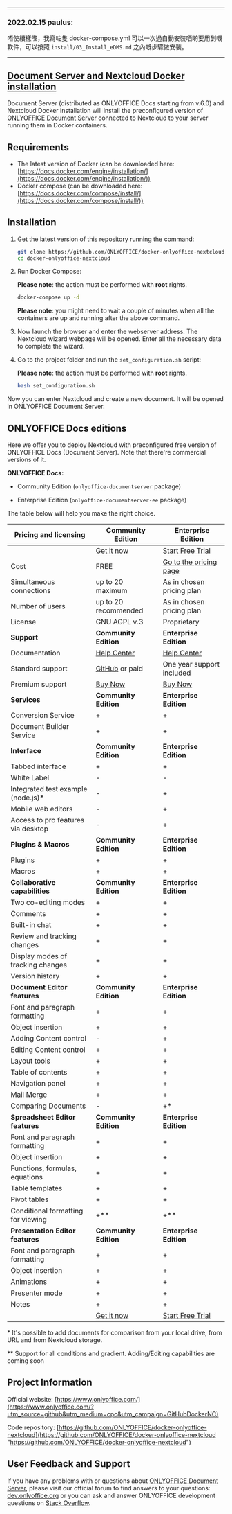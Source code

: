 ------

### 2022.02.15 paulus:

唔使續樣嚟，我寫咗隻 docker-compose.yml 可以一次過自動安裝哂啲要用到嘅軟件，可以按照 ``install/03_Install_eDMS.md`` 之內嘅步驟做安裝。

------

## [Document Server and Nextcloud Docker installation](https://github.com/ONLYOFFICE/docker-onlyoffice-nextcloud/blob/master/README.md)

Document Server (distributed as ONLYOFFICE Docs starting from v.6.0) and Nextcloud Docker installation will install the preconfigured version of [ONLYOFFICE Document Server][2] connected to Nextcloud to your server running them in Docker containers.

## Requirements

* The latest version of Docker (can be downloaded here: [https://docs.docker.com/engine/installation/](https://docs.docker.com/engine/installation/))
* Docker compose (can be downloaded here: [https://docs.docker.com/compose/install/](https://docs.docker.com/compose/install/))

## Installation

1. Get the latest version of this repository running the command:
   
   ```bash
   git clone https://github.com/ONLYOFFICE/docker-onlyoffice-nextcloud
   cd docker-onlyoffice-nextcloud
   ```

2. Run Docker Compose:
   
    **Please note**: the action must be performed with **root** rights.
   
   ```bash
   docker-compose up -d
   ```
   
    **Please note**: you might need to wait a couple of minutes when all the containers are up and running after the above command.

3. Now launch the browser and enter the webserver address. The Nextcloud wizard webpage will be opened. Enter all the necessary data to complete the wizard.

4. Go to the project folder and run the `set_configuration.sh` script:
   
    **Please note**: the action must be performed with **root** rights.
   
   ```bash
   bash set_configuration.sh
   ```

Now you can enter Nextcloud and create a new document. It will be opened in ONLYOFFICE Document Server.

## ONLYOFFICE Docs editions

Here we offer you to deploy Nextcloud with preconfigured free version of ONLYOFFICE Docs (Document Server). Note that there're commercial versions of it. 

**ONLYOFFICE Docs:**

* Community Edition (`onlyoffice-documentserver` package)

* Enterprise Edition (`onlyoffice-documentserver-ee` package)

The table below will help you make the right choice.

| Pricing and licensing               | Community Edition                                                                                                   | Enterprise Edition                                                                                                                        |
| ----------------------------------- | ------------------------------------------------------------------------------------------------------------------- | ----------------------------------------------------------------------------------------------------------------------------------------- |
|                                     | [Get it now](https://www.onlyoffice.com/download.aspx?utm_source=github&utm_medium=cpc&utm_campaign=GitHubDockerNC) | [Start Free Trial](https://www.onlyoffice.com/enterprise-edition-free.aspx?utm_source=github&utm_medium=cpc&utm_campaign=GitHubDockerNC)  |
| Cost                                | FREE                                                                                                                | [Go to the pricing page](https://www.onlyoffice.com/enterprise-edition.aspx?utm_source=github&utm_medium=cpc&utm_campaign=GitHubDockerNC) |
| Simultaneous connections            | up to 20 maximum                                                                                                    | As in chosen pricing plan                                                                                                                 |
| Number of users                     | up to 20 recommended                                                                                                | As in chosen pricing plan                                                                                                                 |
| License                             | GNU AGPL v.3                                                                                                        | Proprietary                                                                                                                               |
| **Support**                         | **Community Edition**                                                                                               | **Enterprise Edition**                                                                                                                    |
| Documentation                       | [Help Center](https://helpcenter.onlyoffice.com/server/docker/opensource/index.aspx)                                | [Help Center](https://helpcenter.onlyoffice.com/server/integration-edition/index.aspx)                                                    |
| Standard support                    | [GitHub](https://github.com/ONLYOFFICE/DocumentServer/issues) or paid                                               | One year support included                                                                                                                 |
| Premium support                     | [Buy Now](https://www.onlyoffice.com/support.aspx?utm_source=github&utm_medium=cpc&utm_campaign=GitHubDockerNC)     | [Buy Now](https://www.onlyoffice.com/support.aspx?utm_source=github&utm_medium=cpc&utm_campaign=GitHubDockerNC)                           |
| **Services**                        | **Community Edition**                                                                                               | **Enterprise Edition**                                                                                                                    |
| Conversion Service                  | +                                                                                                                   | +                                                                                                                                         |
| Document Builder Service            | +                                                                                                                   | +                                                                                                                                         |
| **Interface**                       | **Community Edition**                                                                                               | **Enterprise Edition**                                                                                                                    |
| Tabbed interface                    | +                                                                                                                   | +                                                                                                                                         |
| White Label                         | -                                                                                                                   | -                                                                                                                                         |
| Integrated test example (node.js)*  | -                                                                                                                   | +                                                                                                                                         |
| Mobile web editors                  | -                                                                                                                   | +                                                                                                                                         |
| Access to pro features via desktop  | -                                                                                                                   | +                                                                                                                                         |
| **Plugins & Macros**                | **Community Edition**                                                                                               | **Enterprise Edition**                                                                                                                    |
| Plugins                             | +                                                                                                                   | +                                                                                                                                         |
| Macros                              | +                                                                                                                   | +                                                                                                                                         |
| **Collaborative capabilities**      | **Community Edition**                                                                                               | **Enterprise Edition**                                                                                                                    |
| Two co-editing modes                | +                                                                                                                   | +                                                                                                                                         |
| Comments                            | +                                                                                                                   | +                                                                                                                                         |
| Built-in chat                       | +                                                                                                                   | +                                                                                                                                         |
| Review and tracking changes         | +                                                                                                                   | +                                                                                                                                         |
| Display modes of tracking changes   | +                                                                                                                   | +                                                                                                                                         |
| Version history                     | +                                                                                                                   | +                                                                                                                                         |
| **Document Editor features**        | **Community Edition**                                                                                               | **Enterprise Edition**                                                                                                                    |
| Font and paragraph formatting       | +                                                                                                                   | +                                                                                                                                         |
| Object insertion                    | +                                                                                                                   | +                                                                                                                                         |
| Adding Content control              | -                                                                                                                   | +                                                                                                                                         |
| Editing Content control             | +                                                                                                                   | +                                                                                                                                         |
| Layout tools                        | +                                                                                                                   | +                                                                                                                                         |
| Table of contents                   | +                                                                                                                   | +                                                                                                                                         |
| Navigation panel                    | +                                                                                                                   | +                                                                                                                                         |
| Mail Merge                          | +                                                                                                                   | +                                                                                                                                         |
| Comparing Documents                 | -                                                                                                                   | +*                                                                                                                                        |
| **Spreadsheet Editor features**     | **Community Edition**                                                                                               | **Enterprise Edition**                                                                                                                    |
| Font and paragraph formatting       | +                                                                                                                   | +                                                                                                                                         |
| Object insertion                    | +                                                                                                                   | +                                                                                                                                         |
| Functions, formulas, equations      | +                                                                                                                   | +                                                                                                                                         |
| Table templates                     | +                                                                                                                   | +                                                                                                                                         |
| Pivot tables                        | +                                                                                                                   | +                                                                                                                                         |
| Conditional formatting  for viewing | +**                                                                                                                 | +**                                                                                                                                       |
| **Presentation Editor features**    | **Community Edition**                                                                                               | **Enterprise Edition**                                                                                                                    |
| Font and paragraph formatting       | +                                                                                                                   | +                                                                                                                                         |
| Object insertion                    | +                                                                                                                   | +                                                                                                                                         |
| Animations                          | +                                                                                                                   | +                                                                                                                                         |
| Presenter mode                      | +                                                                                                                   | +                                                                                                                                         |
| Notes                               | +                                                                                                                   | +                                                                                                                                         |
|                                     | [Get it now](https://www.onlyoffice.com/download.aspx?utm_source=github&utm_medium=cpc&utm_campaign=GitHubDockerNC) | [Start Free Trial](https://www.onlyoffice.com/enterprise-edition-free.aspx?utm_source=github&utm_medium=cpc&utm_campaign=GitHubDockerNC)  |

\*  It's possible to add documents for comparison from your local drive, from URL and from Nextcloud storage.

\** Support for all conditions and gradient. Adding/Editing capabilities are coming soon

## Project Information

Official website: [https://www.onlyoffice.com/](https://www.onlyoffice.com/?utm_source=github&utm_medium=cpc&utm_campaign=GitHubDockerNC)

Code repository: [https://github.com/ONLYOFFICE/docker-onlyoffice-nextcloud](https://github.com/ONLYOFFICE/docker-onlyoffice-nextcloud "https://github.com/ONLYOFFICE/docker-onlyoffice-nextcloud")

## User Feedback and Support

If you have any problems with or questions about [ONLYOFFICE Document Server][2], please visit our official forum to find answers to your questions: [dev.onlyoffice.org][1] or you can ask and answer ONLYOFFICE development questions on [Stack Overflow][3].

[1]: http://dev.onlyoffice.org
[2]: https://github.com/ONLYOFFICE/DocumentServer
[3]: http://stackoverflow.com/questions/tagged/onlyoffice
